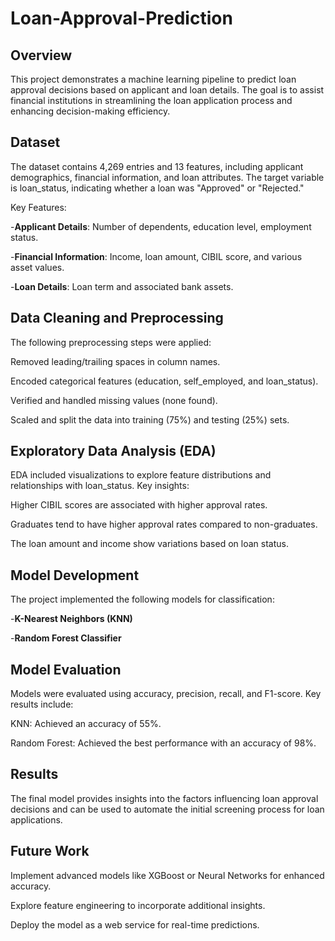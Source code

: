 # Loan-Approval-Prediction

## Overview
This project demonstrates a machine learning pipeline to predict loan approval decisions based on applicant and loan details. The goal is to assist financial institutions in streamlining the loan application process and enhancing decision-making efficiency.

## Dataset
The dataset contains 4,269 entries and 13 features, including applicant demographics, financial information, and loan attributes. The target variable is loan_status, indicating whether a loan was "Approved" or "Rejected."

Key Features:

-**Applicant Details**: Number of dependents, education level, employment status.

-**Financial Information**: Income, loan amount, CIBIL score, and various asset values.

-**Loan Details**: Loan term and associated bank assets.

## Data Cleaning and Preprocessing

The following preprocessing steps were applied:

Removed leading/trailing spaces in column names.

Encoded categorical features (education, self_employed, and loan_status).

Verified and handled missing values (none found).

Scaled and split the data into training (75%) and testing (25%) sets.

## Exploratory Data Analysis (EDA)
EDA included visualizations to explore feature distributions and relationships with loan_status. Key insights:


Higher CIBIL scores are associated with higher approval rates.

Graduates tend to have higher approval rates compared to non-graduates.

The loan amount and income show variations based on loan status.


## Model Development
The project implemented the following models for classification:

-**K-Nearest Neighbors (KNN)**

-**Random Forest Classifier**


## Model Evaluation

Models were evaluated using accuracy, precision, recall, and F1-score. Key results include:

KNN: Achieved an accuracy of 55%.

Random Forest: Achieved the best performance with an accuracy of 98%.

## Results

The final model provides insights into the factors influencing loan approval decisions and can be used to automate the initial screening process for loan applications.

## Future Work

Implement advanced models like XGBoost or Neural Networks for enhanced accuracy.

Explore feature engineering to incorporate additional insights.

Deploy the model as a web service for real-time predictions.
